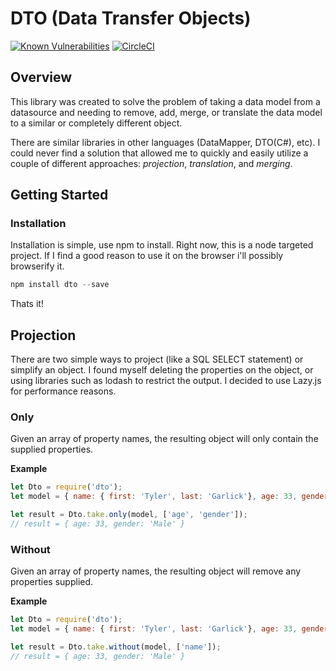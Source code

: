 # DTO (Data Transfer Objects)

[![Known Vulnerabilities](https://snyk.io/test/github/JAMDev49/dto/badge.svg)](https://snyk.io/test/github/JAMDev49/dto)
[![CircleCI](https://circleci.com/gh/JAMDev49/dto.svg?style=shield)](https://circleci.com/gh/JAMDev49/dto)
## Overview

This library was created to solve the problem of taking a data model from a datasource and needing to remove, add, merge, or translate the data model to a similar or completely different object. 

There are similar libraries in other languages (DataMapper, DTO(C#), etc). I could never find a solution that allowed me to quickly and easily utilize a couple of different approaches: *projection*, *translation*, and *merging*.

## Getting Started

### Installation

Installation is simple, use npm to install.  Right now, this is a node targeted project. If I find a good reason to use it on the browser i'll possibly browserify it.

```js
npm install dto --save
```

Thats it!


## Projection
There are two simple ways to project (like a SQL SELECT statement) or simplify an object. I found myself deleting the properties on the object, or using libraries such as lodash to restrict the output. I decided to use Lazy.js for performance reasons.

### Only

Given an array of property names, the resulting object will only contain the supplied properties.

**Example**

```js
let Dto = require('dto');
let model = { name: { first: 'Tyler', last: 'Garlick'}, age: 33, gender: 'Male'};

let result = Dto.take.only(model, ['age', 'gender']);
// result = { age: 33, gender: 'Male' }
```

### Without

Given an array of property names, the resulting object will remove any properties supplied.

**Example**

```js
let Dto = require('dto');
let model = { name: { first: 'Tyler', last: 'Garlick'}, age: 33, gender: 'Male'};

let result = Dto.take.without(model, ['name']);
// result = { age: 33, gender: 'Male' }
```




